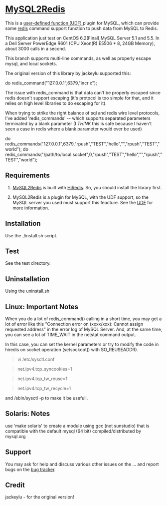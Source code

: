 [MySQL2Redis][]
===============

This is a [user-defined function (UDF) ][UDF] plugin for MySQL, which can
provide some [redis][Redis] command support function
to push data from MySQL to Redis.

This application just test on CentOS 6.2(Final),MySQL Server 5.1 and 5.5.
In a Dell Server PowerEdge R601 (CPU Xeon(R) E5506 * 8, 24GB Memory),
about 3000 calls in a second.

[UDF]: http://dev.mysql.com/doc/refman/5.1/en/adding-functions.html
[Redis]: http://redis.io/

This branch supports multi-line commands, as well as properly escape mysql, and local sockets.

The original version of this library by jackeylu supported this:

do redis_command("127.0.0.1",6379,"incr x");

The issue with redis_command is that data can't be properly escaped since redis doesn't
support escaping (it's protocol is too simple for that, and it relies on high level libraries
to do escaping for it).

When trying to strike the right balance of sql and redis wire level protocols, 
I've added 'redis_commands' -- which supports separated parameters terminated by a blank parameter
(I *THINK* this is safe because I haven't seen a case in redis where a blank parameter would ever be used)

do redis_commands("127.0.0.1",6379,"rpush","TEST","hello","","rpush","TEST","world");
do redis_commands("/path/to/local.socket",0,"rpush","TEST","hello","","rpush","TEST","world");



Requirements
------------

1. [MySQL2Redis][mysql2redis] is built with [HiRedis][hiredis].
So, you should install the library first.

2. MySQL2Redis is a plugin for MySQL, with the UDF support, so
the MySQL server you used must support this feacture. 
See the [UDF] for more information.

[mysql2redis]: https://github.com/jackeylu/mysql2redis
[hiredis]: https://github.com/antirez/hiredis

Installation
-------------

Use the ./install.sh script.

Test
----

See the test directory.

Uninstallation
--------------

Using the uninstall.sh


Linux: Important Notes 
--------------
When you do a lot of redis_command() calling in a short time,
you may get a lot of error like this "Connection error on (xxxx/xxx):
Cannot assign requested address" in the error log of MySQL Server.
And, at the same time, you can see a lot of TIME_WAIT in the netstat command
output.

In this case, you can set the kernel parameters or try to modify the code in
hiredis on socket operation (setsockopt() with SO_REUSEADDR).

  >vi /etc/sysctl.conf
  
  >net.ipv4.tcp_syncookies=1
  
  >net.ipv4.tcp_tw_reuse=1
  
  >net.ipv4.tcp_tw_recycle=1
  

and /sbin/sysctl -p to make it be usefull.


Solaris: Notes
------------------
use 'make solaris' to create a module using gcc (not sunstudio) that is compatible
with the default mysql (64 bit) compiled/distributed by mysql.org


Support
-------

You may ask for help and discuss various other issues on
the ... and report bugs on the [bug tracker][].

[bug tracker]: http://github.com/brianhorakh/mysql2redis/issues


Credit
------
jackeylu - for the original version!